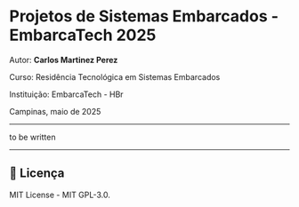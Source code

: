 
# Projetos de Sistemas Embarcados - EmbarcaTech 2025

Autor: **Carlos Martinez Perez**

Curso: Residência Tecnológica em Sistemas Embarcados

Instituição: EmbarcaTech - HBr

Campinas, maio de 2025

---

<!-- INSIRA O CONTEÚDO DO SEU README AQUI! --> to be written

---

## 📜 Licença
MIT License - MIT GPL-3.0.

